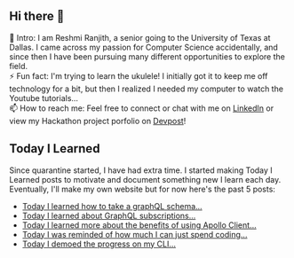 ## Hi there 👋

🔭  Intro: I am Reshmi Ranjith, a senior going to the University of Texas at Dallas. I came across my passion for Computer Science accidentally, and since then I have been pursuing many different opportunities to explore the field.
<br/> ⚡ Fun fact: I'm trying to learn the ukulele! I initially got it to keep me off technology for a bit, but then I realized I needed my computer to watch the Youtube tutorials...
<br/>📫  How to reach me: Feel free to connect or chat with me on [LinkedIn](https://www.linkedin.com/in/reshmi-ranjith/) or view my Hackathon project porfolio on [Devpost](https://devpost.com/ReshmiCode)!

## Today I Learned

Since quarantine started, I have had extra time. I started making Today I Learned posts to motivate and document something new I learn each day. Eventually, I'll make my own website but for now here's the past 5 posts:

<!-- BLOG-POST-LIST:START -->
- [Today I learned how to take a graphQL schema...](https://simplyprogramming.tumblr.com/post/658071426625142784)
- [Today I learned about GraphQL subscriptions...](https://simplyprogramming.tumblr.com/post/657883907599024128)
- [Today I learned more about the benefits of using Apollo Client...](https://simplyprogramming.tumblr.com/post/657341134105870336)
- [Today I was reminded of how much I can just spend coding...](https://simplyprogramming.tumblr.com/post/657340992143392768)
- [Today I demoed the progress on my CLI...](https://simplyprogramming.tumblr.com/post/656543630611398656)
<!-- BLOG-POST-LIST:END -->
